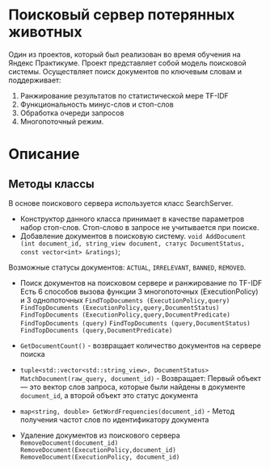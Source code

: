 # Поисковый сервер потерянных животных
Один из проектов, который был реализован во время обучения на Яндекс Практикуме.
Проект представляет собой модель поисковой системы. Осуществляет поиск документов по ключевым словам и поддерживает:

1. Ранжирование результатов по статистической мере TF-IDF
2. Функциональность минус-слов и стоп-слов
3. Обработка очереди запросов
4. Многопоточный режим.

# Описание
## Методы классы
В основе поискового сервера используется класс SearchServer. 
  - Конструктор данного класса принимает в качестве параметров набор стоп-слов. Стоп-слово в запросе не учитывается при поиске.
  - Добавление документов в поисковую систему. `void AddDocument (int document_id, string_view document, статус DocumentStatus, const vector<int> &ratings)`; 

Возможные статусы документов: `ACTUAL`, `IRRELEVANT`, `BANNED`, `REMOVED`.

  - Поиск документов на поисковом сервере и ранжирование по TF-IDF
    Есть 6 способов вызова функции 3 многопоточных (ExecutionPolicy) и 3 однопоточных
    `FindTopDocuments (ExecutionPolicy,query)`
    `FindTopDocuments (ExecutionPolicy,query,DocumentStatus)`
    `FindTopDocuments (ExecutionPolicy,query,DocumentPredicate)`
    `FindTopDocuments (query)`
    `FindTopDocuments (query,DocumentStatus)`
    `FindTopDocuments (query,DocumentPredicate)`
    
 - `GetDocumentCount()` - возвращает количество документов на сервере поиска
 - `tuple<std::vector<std::string_view>, DocumentStatus> MatchDocument(raw_query, document_id)` - Возвращает: Первый объект — это вектор слов запроса, которые были найдены в документе `document_id`, а второй объект это статус документа
 - `map<string, double> GetWordFrequencies(document_id)` - Метод получения частот слов по идентификатору документа
 - Удаление документов из поискового сервера
    `RemoveDocument(document_id)`
    `RemoveDocument(ExecutionPolicy,document_id)`
    `RemoveDocument(ExecutionPolicy, document_id)`

